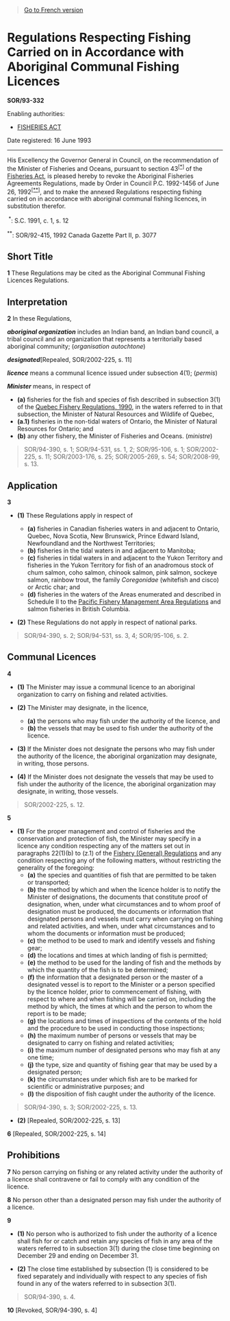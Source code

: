 > [Go to French version](/fr/Règlements/Décrets,%20ordonnances%20et%20règlements%20statutaires/93/332.md)

# Regulations Respecting Fishing Carried on in Accordance with Aboriginal Communal Fishing Licences

**SOR/93-332**

Enabling authorities: 
- [FISHERIES ACT](/en/Acts/Revised%20Statutes%20of%20Canada/F/F-14.md)

Date registered: 16 June 1993

----------

His Excellency the Governor General in Council, on the recommendation of the Minister of Fisheries and Oceans, pursuant to section 43<sup><a href='#footnote1star_e'>[*]</a></sup> of the [Fisheries Act](/en/Acts/Revised%20Statutes%20of%20Canada/F/F-14.md), is pleased hereby to revoke the Aboriginal Fisheries Agreements Regulations, made by Order in Council P.C. 1992-1456 of June 26, 1992<sup><a href='#footnote2star_e'>[**]</a></sup>, and to make the annexed Regulations respecting fishing carried on in accordance with aboriginal communal fishing licences, in substitution therefor.

<a name='footnote1star_e'><sup> *</sup></a>: S.C. 1991, c. 1, s. 12<br />

<a name='footnote2star_e'><sup>**</sup></a>: SOR/92-415, 1992 Canada Gazette Part II, p. 3077<br />




## Short Title


**1** These Regulations may be cited as the Aboriginal Communal Fishing Licences Regulations.




## Interpretation


**2** In these Regulations,

***aboriginal organization*** includes an Indian band, an Indian band council, a tribal council and an organization that represents a territorially based aboriginal community; (*organisation autochtone*)

***designated***[Repealed, SOR/2002-225, s. 11]

***licence*** means a communal licence issued under subsection 4(1); (*permis*)

***Minister*** means, in respect of
- **(a)** fisheries for the fish and species of fish described in subsection 3(1) of the [Quebec Fishery Regulations, 1990](/en/Regulations/Statutory%20Orders%20and%20Regulations/90/214.md), in the waters referred to in that subsection, the Minister of Natural Resources and Wildlife of Quebec,
- **(a.1)** fisheries in the non-tidal waters of Ontario, the Minister of Natural Resources for Ontario; and
- **(b)** any other fishery, the Minister of Fisheries and Oceans. (*ministre*)
> SOR/94-390, s. 1; SOR/94-531, ss. 1, 2; SOR/95-106, s. 1; SOR/2002-225, s. 11; SOR/2003-176, s. 25; SOR/2005-269, s. 54; SOR/2008-99, s. 13.





## Application


**3** 

- **(1)** These Regulations apply in respect of
	- **(a)** fisheries in Canadian fisheries waters in and adjacent to Ontario, Quebec, Nova Scotia, New Brunswick, Prince Edward Island, Newfoundland and the Northwest Territories;
	- **(b)** fisheries in the tidal waters in and adjacent to Manitoba;
	- **(c)** fisheries in tidal waters in and adjacent to the Yukon Territory and fisheries in the Yukon Territory for fish of an anadromous stock of chum salmon, coho salmon, chinook salmon, pink salmon, sockeye salmon, rainbow trout, the family *Coregonidae* (whitefish and cisco) or Arctic char; and
	- **(d)** fisheries in the waters of the Areas enumerated and described in Schedule II to the [Pacific Fishery Management Area Regulations](/en/Regulations/Statutory%20Orders%20and%20Regulations/82/215.md) and salmon fisheries in British Columbia.

- **(2)** These Regulations do not apply in respect of national parks.
> SOR/94-390, s. 2; SOR/94-531, ss. 3, 4; SOR/95-106, s. 2.





## Communal Licences


**4** 

- **(1)** The Minister may issue a communal licence to an aboriginal organization to carry on fishing and related activities.

- **(2)** The Minister may designate, in the licence,
	- **(a)** the persons who may fish under the authority of the licence, and
	- **(b)** the vessels that may be used to fish under the authority of the licence.

- **(3)** If the Minister does not designate the persons who may fish under the authority of the licence, the aboriginal organization may designate, in writing, those persons.

- **(4)** If the Minister does not designate the vessels that may be used to fish under the authority of the licence, the aboriginal organization may designate, in writing, those vessels.
> SOR/2002-225, s. 12.




**5** 

- **(1)** For the proper management and control of fisheries and the conservation and protection of fish, the Minister may specify in a licence any condition respecting any of the matters set out in paragraphs 22(1)(b) to (z.1) of the [Fishery (General) Regulations](/en/Regulations/Statutory%20Orders%20and%20Regulations/93/53.md) and any condition respecting any of the following matters, without restricting the generality of the foregoing:
	- **(a)** the species and quantities of fish that are permitted to be taken or transported;
	- **(b)** the method by which and when the licence holder is to notify the Minister of designations, the documents that constitute proof of designation, when, under what circumstances and to whom proof of designation must be produced, the documents or information that designated persons and vessels must carry when carrying on fishing and related activities, and when, under what circumstances and to whom the documents or information must be produced;
	- **(c)** the method to be used to mark and identify vessels and fishing gear;
	- **(d)** the locations and times at which landing of fish is permitted;
	- **(e)** the method to be used for the landing of fish and the methods by which the quantity of the fish is to be determined;
	- **(f)** the information that a designated person or the master of a designated vessel is to report to the Minister or a person specified by the licence holder, prior to commencement of fishing, with respect to where and when fishing will be carried on, including the method by which, the times at which and the person to whom the report is to be made;
	- **(g)** the locations and times of inspections of the contents of the hold and the procedure to be used in conducting those inspections;
	- **(h)** the maximum number of persons or vessels that may be designated to carry on fishing and related activities;
	- **(i)** the maximum number of designated persons who may fish at any one time;
	- **(j)** the type, size and quantity of fishing gear that may be used by a designated person;
	- **(k)** the circumstances under which fish are to be marked for scientific or administrative purposes; and
	- **(l)** the disposition of fish caught under the authority of the licence.
> SOR/94-390, s. 3; SOR/2002-225, s. 13.


- **(2)** [Repealed, SOR/2002-225, s. 13]



**6** [Repealed, SOR/2002-225, s. 14]




## Prohibitions


**7** No person carrying on fishing or any related activity under the authority of a licence shall contravene or fail to comply with any condition of the licence.



**8** No person other than a designated person may fish under the authority of a licence.



**9** 

- **(1)** No person who is authorized to fish under the authority of a licence shall fish for or catch and retain any species of fish in any area of the waters referred to in subsection 3(1) during the close time beginning on December 29 and ending on December 31.

- **(2)** The close time established by subsection (1) is considered to be fixed separately and individually with respect to any species of fish found in any of the waters referred to in subsection 3(1).
> SOR/94-390, s. 4.




**10** [Revoked, SOR/94-390, s. 4]



